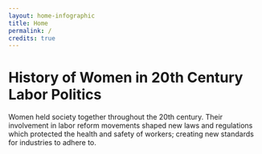 ```yaml
---
layout: home-infographic
title: Home
permalink: /
credits: true
---
```


# History of Women in 20th Century Labor Politics

Women held society together throughout the 20th century. Their involvement in labor reform movements shaped new laws and regulations which protected
the health and safety of workers; creating new standards for industries to adhere to.

